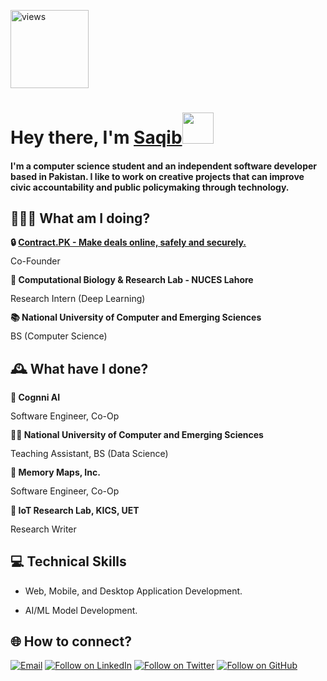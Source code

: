 <a href="https://github.com/saqibama"><img alt="views" title="Github views" src="https://komarev.com/ghpvc/?username=saqibama&style=flat-square" width="125"/></a>

<h1 align="left">Hey there, I'm <a href="https://www.linkedin.com/in/saqibama/">Saqib</a><img src="https://media.giphy.com/media/hvRJCLFzcasrR4ia7z/giphy.gif" width="50">

#### I'm a computer science student and an independent software developer based in Pakistan. I like to work on creative projects that can improve civic accountability and public policymaking through technology.

## 🧑🏽‍💻 What am I doing?

<div style="line-height: 1.15">
    <b>🔒 <a href="https://www.contract.pk/team" target="_blank">Contract.PK - Make deals online, safely and securely.</a></b>
    <p>Co-Founder</p>
</div>

<div style="line-height: 1.15">
    <b>🧬 Computational Biology & Research Lab - NUCES Lahore </b>
    <p>Research Intern (Deep Learning)</p>
</div>

<div style="line-height: 1.15">
    <b>📚 National University of Computer and Emerging Sciences</b>
    <p>BS (Computer Science)</p>
</div>

## 🕰 What have I done?

<div style="line-height: 1.15">
    <b>🚀 Cognni AI</b>
    <p>Software Engineer, Co-Op</p>
</div>
<div style="line-height: 1.15">
    <b>👨‍🏫 National University of Computer and Emerging Sciences</b>
    <p>Teaching Assistant, BS (Data Science)</p>
</div>
<div style="line-height: 1.15">
    <b>🚀 Memory Maps, Inc.</b>
    <p>Software Engineer, Co-Op</p>
</div>
<div style="line-height: 1.15">
    <b>🔬 IoT Research Lab, KICS, UET</b>
    <p>Research Writer</p>
</div>

## 💻 Technical Skills

- Web, Mobile, and Desktop Application Development.

- AI/ML Model Development.

<h2 align="left">🌐 How to connect?</h2>
<p align="left">
  <a href="mailto:pysaqib@gmail.com"><img title="Email" src="https://img.shields.io/badge/Gmail-D14836?style=for-the-badge&logo=gmail&logoColor=white"/></a>
  <a href="https://www.linkedin.com/in/saqibama/"><img title="Follow on LinkedIn" src="https://img.shields.io/badge/LinkedIn-0077B5?style=for-the-badge&logo=linkedin&logoColor=white"/></a>
  <a href="https://twitter.com/saqibama"><img title="Follow on Twitter" src="https://img.shields.io/badge/Twitter-1DA1F2?style=for-the-badge&logo=twitter&logoColor=white"/></a>
  <a href="https://github.com/saqibama"><img title="Follow on GitHub" src="https://img.shields.io/badge/GitHub-100000?style=for-the-badge&logo=github&logoColor=white"/></a>
</p>

